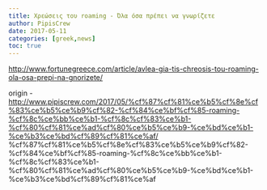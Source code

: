 ```yaml
---
title: Χρεώσεις του roaming - Όλα όσα πρέπει να γνωρίζετε
author: PipisCrew
date: 2017-05-11
categories: [greek,news]
toc: true
---
```


http://www.fortunegreece.com/article/avlea-gia-tis-chreosis-tou-roaming-ola-osa-prepi-na-gnorizete/

origin - http://www.pipiscrew.com/2017/05/%cf%87%cf%81%ce%b5%cf%8e%cf%83%ce%b5%ce%b9%cf%82-%cf%84%ce%bf%cf%85-roaming-%cf%8c%ce%bb%ce%b1-%cf%8c%cf%83%ce%b1-%cf%80%cf%81%ce%ad%cf%80%ce%b5%ce%b9-%ce%bd%ce%b1-%ce%b3%ce%bd%cf%89%cf%81%ce%af/ %cf%87%cf%81%ce%b5%cf%8e%cf%83%ce%b5%ce%b9%cf%82-%cf%84%ce%bf%cf%85-roaming-%cf%8c%ce%bb%ce%b1-%cf%8c%cf%83%ce%b1-%cf%80%cf%81%ce%ad%cf%80%ce%b5%ce%b9-%ce%bd%ce%b1-%ce%b3%ce%bd%cf%89%cf%81%ce%af